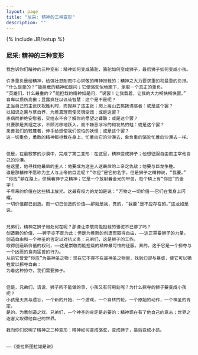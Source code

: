 ```yaml
---
layout: page
title: "尼采: 精神的三种变形"
description: ""
---
```

{% include JB/setup %}

### 尼采: 精神的三种变形

    我告诉你们精神的三种变形：精神如何变成骆驼，骆驼如何变成狮子，最后狮子如何变成小孩。
    
	许多重负是给精神，给强壮忍耐而中心崇敬的精神担载的：精神之大力要求重的和最重的负担。
    “什么是重的？”能担载的精神如是问；它便骆驼似地跪下，承取一个真正的重负。
    “英雄们，什么最重的？”能担载的精神如是问，“说罢！让我载着，让我的大力畅快畅快罢。”
    自卑以损伤高傲；显露疯狂以讥讪智慧：这个是不是呢？   
    正当自己的主张庆祝胜利时，而抛弃了这主张；爬上高山去挑拨诱惑者：或是这个罢？
    以知识之果与草自养，为着真理而使灵魂受饿：或是这罢？
    患病而拒绝安慰者，交给永不会了解你的愿望之聋聩：或是这个罢？
    只要那是真理之水，不顾污秽地跃入，而不嫌恶冰冷的和发热的蛙：或是这个罢？
    亲善我们的轻蔑者，伸手给想使我们惊怕的妖怪：或是这个罢？
    这一切重负，勇敢的精神都担载在身上，忙着向它的沙漠去，象负重的骆驼忙着向沙漠去一样。

	
    但是，在最寂寥的沙漠中，完成了第二变形：在这里，精神变成狮子；他想征服自由而主宰他自己的沙漠。
    在这里，他寻找他最后的主人：他要成为这主人这最后的上帝之仇敌；他要与巨龙争胜。
    谁是那精神不愿称为主人与上帝的巨龙呢？“你应”是它的名字。但是狮子之精神说，“我要。”
    “你应”躺在路上，侦候着狮子之精神；它是一个放射着金光的甲兽，每个鳞上有“你应”的金字！
    千年来的价值在这些鳞上放光。这最有权力的龙如是说：“万物之一切价值——它们在我身上闪耀。
    一切价值都已创造。而一切已创造的价值——那就是我，真的，‘我要’是不应存在的。”这龙如是说。


    兄弟们，精神之狮子用处何在呢？那谦让崇敬而能担载的骆驼不已够了吗？
    创造新的价值，——狮子亦不足为此：但是为着新的创造而取得自由，——这正需要狮子的力量。
    创造自由和一个神圣的否定以对抗义务：兄弟们，这是狮子的工作。
    取得创造新价值的权利，——这是崇敬而能担载的精神最可怕的征服。真的，这于它是一个掠夺与一个凶恶的食肉猛兽的行为。
    从前它曾爱“你应”为最神圣之物：现在它不得不在最神圣之物里，找到幻谬与暴虐，使它可以牺牲爱以掠夺自由：
    为着这种掠夺，我们需要狮子。
	
	
    但是，兄弟们，请说，狮子所不能做的事，小孩又有何用处呢？为什么掠夺的狮子要变成小孩呢？
    小孩是天真与遗忘，一个新的开始，一个游戏，一个自转的轮，一个原始的动作，一个神圣的肯定。
    是的。为着创造之戏，兄弟们，一个神圣的肯定是必要的：精神现在有了他自己的意志；世界之逐客又取得他自己的世界。

    我向你们说明了精神之三种变形：精神如何变成骆驼，变成狮子，最后变成小孩。

                                                                            ——《查拉斯图拉如是说》